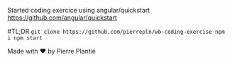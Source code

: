 Started coding exercice using angular/quickstart https://github.com/angular/quickstart

#TL;DR
`git clone https://github.com/pierrepln/wb-coding-exercise
npm i
npm start`


Made with ♥️ by Pierre Plantié
